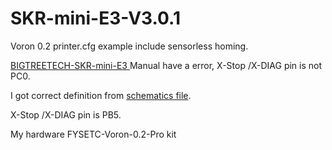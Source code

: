 # SKR-mini-E3-V3.0.1
Voron 0.2 printer.cfg example include sensorless homing.

[BIGTREETECH-SKR-mini-E3 ](https://github.com/bigtreetech/BIGTREETECH-SKR-mini-E3/blob/36cbce5e0444c7a1071df45dd2f04c94f58c4148/hardware/BTT%20SKR%20MINI%20E3%20V3.0.1/Hardware/BTT%20SKR%20MINI%20E3%20V3.0.1%20%E4%BD%BF%E7%94%A8%E6%89%8B%E5%86%8C.pdf)
Manual have a error, X-Stop /X-DIAG pin is not PC0.

I got correct definition from [schematics file](
https://github.com/bigtreetech/BIGTREETECH-SKR-mini-E3/blob/36cbce5e0444c7a1071df45dd2f04c94f58c4148/hardware/BTT%20SKR%20MINI%20E3%20V3.0.1/Hardware/BTT%20E3%20SKR%20MINI%20V3.0.1_SCH..pdf).


X-Stop /X-DIAG pin is PB5.

My hardware FYSETC-Voron-0.2-Pro kit

